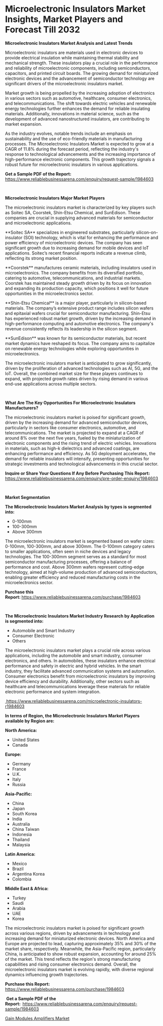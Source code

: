 <p><h1>Microelectronic Insulators Market Insights, Market Players and Forecast Till 2032</h1></p><p><strong>Microelectronic Insulators Market Analysis and Latest Trends</strong></p>
<p><p>Microelectronic insulators are materials used in electronic devices to provide electrical insulation while maintaining thermal stability and mechanical strength. These insulators play a crucial role in the performance and reliability of microelectronic components, including semiconductors, capacitors, and printed circuit boards. The growing demand for miniaturized electronic devices and the advancement of semiconductor technology are significant drivers of the microelectronic insulators market.</p><p>Market growth is being propelled by the increasing adoption of electronics in various sectors such as automotive, healthcare, consumer electronics, and telecommunications. The shift towards electric vehicles and renewable energy technologies further enhances the demand for reliable insulating materials. Additionally, innovations in material science, such as the development of advanced nanostructured insulators, are contributing to market expansion.</p><p>As the industry evolves, notable trends include an emphasis on sustainability and the use of eco-friendly materials in manufacturing processes. The Microelectronic Insulators Market is expected to grow at a CAGR of 11.8% during the forecast period, reflecting the industry's response to technological advancements and the increasing importance of high-performance electronic components. This growth trajectory signals a robust future for microelectronic insulators in various applications.</p></p>
<p><strong>Get a Sample PDF of the Report:&nbsp;</strong> <a href="https://www.reliablebusinessarena.com/enquiry/request-sample/1984603?utm_campaign=2106&utm_medium=2&utm_source=Github&utm_content=ia&utm_term=13022025&utm_id=microelectronic-insulators">https://www.reliablebusinessarena.com/enquiry/request-sample/1984603</a></p>
<p>&nbsp;</p>
<p><strong>Microelectronic Insulators Major Market Players</strong></p>
<p><p>The microelectronic insulators market is characterized by key players such as Soitec SA, Coorstek, Shin-Etsu Chemical, and SunEdison. These companies are crucial in supplying advanced materials for semiconductor and microelectronic applications.</p><p>**Soitec SA** specializes in engineered substrates, particularly silicon-on-insulator (SOI) technology, which is vital for enhancing the performance and power efficiency of microelectronic devices. The company has seen significant growth due to increasing demand for mobile devices and IoT applications. Soitec’s recent financial reports indicate a revenue climb, reflecting its strong market position.</p><p>**Coorstek** manufactures ceramic materials, including insulators used in microelectronics. The company benefits from its diversified portfolio, catering to automotive, telecommunications, and industrial markets. Coorstek has maintained steady growth driven by its focus on innovation and expanding its production capacity, which positions it well for future opportunities in the microelectronics sector.</p><p>**Shin-Etsu Chemical** is a major player, particularly in silicon-based materials. The company’s extensive product range includes silicon wafers and epitaxial wafers crucial for semiconductor manufacturing. Shin-Etsu has experienced robust market growth, driven by the increasing demand in high-performance computing and automotive electronics. The company's revenue consistently reflects its leadership in the silicon segment.</p><p>**SunEdison** was known for its semiconductor materials, but recent market dynamics have reshaped its focus. The company aims to capitalize on renewable energy technologies while exploring opportunities in microelectronics.</p><p>The microelectronic insulators market is anticipated to grow significantly, driven by the proliferation of advanced technologies such as AI, 5G, and the IoT. Overall, the combined market size for these players continues to expand, with projected growth rates driven by rising demand in various end-use applications across multiple sectors.</p></p>
<p>&nbsp;</p>
<p><strong>What Are The Key Opportunities For Microelectronic Insulators Manufacturers?</strong></p>
<p><p>The microelectronic insulators market is poised for significant growth, driven by the increasing demand for advanced semiconductor devices, particularly in sectors like consumer electronics, automotive, and telecommunications. The market is projected to expand at a CAGR of around 8% over the next five years, fueled by the miniaturization of electronic components and the rising trend of electric vehicles. Innovations in materials, such as high-k dielectrics and advanced coatings, are enhancing performance and efficiency. As 5G deployment accelerates, the demand for reliable insulators will intensify, presenting opportunities for strategic investments and technological advancements in this crucial sector.</p></p>
<p><strong>Inquire or Share Your Questions If Any Before Purchasing This Report:</strong> <a href="https://www.reliablebusinessarena.com/enquiry/pre-order-enquiry/1984603?utm_campaign=2106&utm_medium=2&utm_source=Github&utm_content=ia&utm_term=13022025&utm_id=microelectronic-insulators">https://www.reliablebusinessarena.com/enquiry/pre-order-enquiry/1984603</a></p>
<p>&nbsp;</p>
<p><strong>Market Segmentation</strong></p>
<p><strong>The Microelectronic Insulators Market Analysis by types is segmented into:</strong></p>
<p><ul><li>0-100mm</li><li>100-300mm</li><li>Above 300mm</li></ul></p>
<p><p>The microelectronic insulators market is segmented based on wafer sizes: 0-100mm, 100-300mm, and above 300mm. The 0-100mm category caters to smaller applications, often seen in niche devices and legacy technologies. The 100-300mm segment serves as a standard for most semiconductor manufacturing processes, offering a balance of performance and cost. Above 300mm wafers represent cutting-edge technology, aimed at high-volume production of advanced semiconductors, enabling greater efficiency and reduced manufacturing costs in the microelectronics sector.</p></p>
<p><strong>Purchase this Report:&nbsp;</strong><a href="https://www.reliablebusinessarena.com/purchase/1984603?utm_campaign=2106&utm_medium=2&utm_source=Github&utm_content=ia&utm_term=13022025&utm_id=microelectronic-insulators">https://www.reliablebusinessarena.com/purchase/1984603</a></p>
<p>&nbsp;</p>
<p><strong>The Microelectronic Insulators Market Industry Research by Application is segmented into:</strong></p>
<p><ul><li>Automobile and Smart Industry</li><li>Consumer Electronic</li><li>Others</li></ul></p>
<p><p>The microelectronic insulators market plays a crucial role across various applications, including the automobile and smart industry, consumer electronics, and others. In automobiles, these insulators enhance electrical performance and safety in electric and hybrid vehicles. In the smart industry, they facilitate advanced communication systems and automation. Consumer electronics benefit from microelectronic insulators by improving device efficiency and durability. Additionally, other sectors such as healthcare and telecommunications leverage these materials for reliable electronic performance and system integration.</p></p>
<p><a href="https://www.reliablebusinessarena.com/microelectronic-insulators-r1984603?utm_campaign=2106&utm_medium=2&utm_source=Github&utm_content=ia&utm_term=13022025&utm_id=microelectronic-insulators">&nbsp;https://www.reliablebusinessarena.com/microelectronic-insulators-r1984603</a></p>
<p><strong>In terms of Region, the Microelectronic Insulators Market Players available by Region are:</strong></p>
<p>
    <p> <strong> North America: </strong>
        <ul>
            <li>United States</li>
            <li>Canada</li>
        </ul>
        </p> 
    <p> <strong> Europe: </strong>
        <ul>
            <li>Germany</li>
            <li>France</li>
            <li>U.K.</li>
            <li>Italy</li>
            <li>Russia</li>
        </ul>
        </p> 
    <p> <strong> Asia-Pacific: </strong>
        <ul>
            <li>China</li>
            <li>Japan</li>
            <li>South Korea</li>
            <li>India</li>
            <li>Australia</li>
            <li>China Taiwan</li>
            <li>Indonesia</li>
            <li>Thailand</li>
            <li>Malaysia</li>
        </ul>
        </p> 
    <p> <strong> Latin America: </strong>
        <ul>
            <li>Mexico</li>
            <li>Brazil</li>
            <li>Argentina Korea</li>
            <li>Colombia</li>
        </ul>
        </p> 
    <p> <strong> Middle East & Africa: </strong>
        <ul>
            <li>Turkey</li>
            <li>Saudi</li>
            <li>Arabia</li>
            <li>UAE</li>
            <li>Korea</li>
        </ul>
    </p>
    </p>
<p><p>The microelectronic insulators market is poised for significant growth across various regions, driven by advancements in technology and increasing demand for miniaturized electronic devices. North America and Europe are projected to lead, capturing approximately 35% and 30% of the market share, respectively. Meanwhile, the Asia-Pacific region, particularly China, is anticipated to show robust expansion, accounting for around 25% of the market. This trend reflects the region's strong manufacturing capabilities and rising consumer electronics demand. Overall, the microelectronic insulators market is evolving rapidly, with diverse regional dynamics influencing growth trajectories.</p></p>
<p><strong>Purchase this Report: </strong><a href="https://www.reliablebusinessarena.com/purchase/1984603?utm_campaign=2106&utm_medium=2&utm_source=Github&utm_content=ia&utm_term=13022025&utm_id=microelectronic-insulators">https://www.reliablebusinessarena.com/purchase/1984603</a></p>
<p>&nbsp;<strong>Get a Sample PDF of the Report:&nbsp;&nbsp;</strong><a href="https://www.reliablebusinessarena.com/enquiry/request-sample/1984603?utm_campaign=2106&utm_medium=2&utm_source=Github&utm_content=ia&utm_term=13022025&utm_id=microelectronic-insulators">https://www.reliablebusinessarena.com/enquiry/request-sample/1984603</a></p>
<p><strong></strong></p>
<p><p><a href="https://github.com/JosephineMcguire65/Market-Research-Report-List-1/blob/main/gain-modules-amplifiers-market.md?utm_campaign=2106&utm_medium=2&utm_source=Github&utm_content=ia&utm_term=13022025&utm_id=microelectronic-insulators">Gain Modules Amplifiers Market</a></p></p>